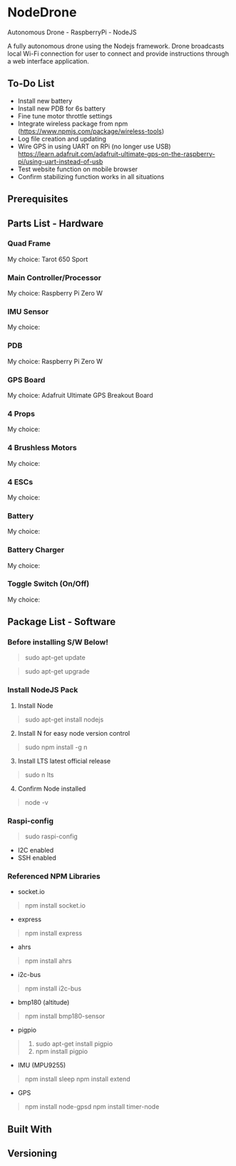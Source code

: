 # NodeDrone

Autonomous Drone - RaspberryPi - NodeJS

A fully autonomous drone using the Nodejs framework. Drone broadcasts local Wi-Fi connection for user to connect and provide instructions through a web interface application. 

## To-Do List
- Install new battery
- Install new PDB for 6s battery
- Fine tune motor throttle settings
- Integrate wireless package from npm (https://www.npmjs.com/package/wireless-tools)
- Log file creation and updating
- Wire GPS in using UART on RPi (no longer use USB) https://learn.adafruit.com/adafruit-ultimate-gps-on-the-raspberry-pi/using-uart-instead-of-usb
- Test website function on mobile browser
- Confirm stabilizing function works in all situations

## Prerequisites

## Parts List - Hardware
### Quad Frame
My choice: Tarot 650 Sport
### Main Controller/Processor
My choice: Raspberry Pi Zero W
### IMU Sensor
My choice:
### PDB
My choice: Raspberry Pi Zero W
### GPS Board
My choice: Adafruit Ultimate GPS Breakout Board
### 4 Props
My choice: 
### 4 Brushless Motors
My choice: 
### 4 ESCs
My choice: 
### Battery
My choice: 
### Battery Charger
My choice: 
### Toggle Switch (On/Off)
My choice: 

## Package List - Software
### Before installing S/W Below!
> sudo apt-get update

> sudo apt-get upgrade
### Install NodeJS Pack
1. Install Node
> sudo apt-get install nodejs
2. Install N for easy node version control
> sudo npm install -g n
3. Install LTS latest official release
> sudo n lts
4. Confirm Node installed
> node -v
### Raspi-config
> sudo raspi-config
- I2C enabled
- SSH enabled
### Referenced NPM Libraries
- socket.io
> npm install socket.io
- express
> npm install express
- ahrs
> npm install ahrs
- i2c-bus
> npm install i2c-bus
- bmp180 (altitude)
> npm install bmp180-sensor
- pigpio
> 1. sudo apt-get install pigpio
> 2. npm install pigpio
- IMU (MPU9255)
> npm install sleep
> npm install extend
- GPS
> npm install node-gpsd
> npm install timer-node

## Built With

## Versioning
